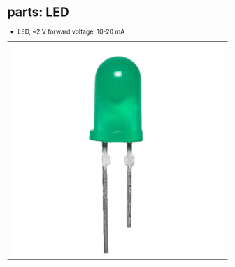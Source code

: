 # parts: LED

- LED, ~2 V forward voltage, 10-20 mA

|   |
| --- |
| ![image](https://github.com/kamangir/assets2/raw/main/bluer-sbc/parts/led.png?raw=true) |
